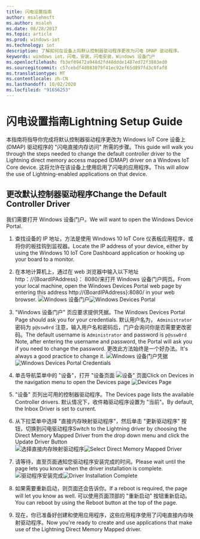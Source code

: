 ```yaml
---
title: 闪电设置指南
author: msalehmsft
ms.author: msaleh
ms.date: 08/28/2017
ms.topic: article
ms.prod: windows-iot
ms.technology: iot
description: 了解如何在设备上将默认控制器驱动程序更改为闪电 DMAP 驱动程序。
keywords: windows iot，闪电，安装，闪电安装，Windows 设备门户
ms.openlocfilehash: fb3ef09472a948d2fd48ddde1487ed72f3803ed0
ms.sourcegitcommit: c57cebdf4d083079f41ec92ef65d897fd3c0faf8
ms.translationtype: MT
ms.contentlocale: zh-CN
ms.lasthandoff: 10/02/2020
ms.locfileid: "91656253"
---
```

# <a name="lightning-setup-guide"></a><span data-ttu-id="4d84e-104">闪电设置指南</span><span class="sxs-lookup"><span data-stu-id="4d84e-104">Lightning Setup Guide</span></span>

<span data-ttu-id="4d84e-105">本指南将指导你完成将默认控制器驱动程序更改为 Windows IoT Core 设备上 (DMAP) 驱动程序的 "闪电直接内存访问" 所需的步骤。</span><span class="sxs-lookup"><span data-stu-id="4d84e-105">This guide will walk you through the steps needed to change the default controller driver to the Lightning direct memory access mapped (DMAP) driver on a Windows IoT Core device.</span></span> <span data-ttu-id="4d84e-106">这将允许在该设备上使用启用了闪电的应用程序。</span><span class="sxs-lookup"><span data-stu-id="4d84e-106">This will allow the use of Lightning-enabled applications on that device.</span></span>

## <a name="change-the-default-controller-driver"></a><span data-ttu-id="4d84e-107">更改默认控制器驱动程序</span><span class="sxs-lookup"><span data-stu-id="4d84e-107">Change the Default Controller Driver</span></span>

<span data-ttu-id="4d84e-108">我们需要打开 Windows 设备门户。</span><span class="sxs-lookup"><span data-stu-id="4d84e-108">We will want to open the Windows Device Portal.</span></span>

1. <span data-ttu-id="4d84e-109">查找设备的 IP 地址，方法是使用 Windows 10 IoT Core 仪表板应用程序，或将你的板挂钩到监视器。</span><span class="sxs-lookup"><span data-stu-id="4d84e-109">Locate the IP address of your device, either by using the Windows 10 IoT Core Dashboard application or hooking up your board to a monitor.</span></span>

2. <span data-ttu-id="4d84e-110">在本地计算机上，通过在 web 浏览器中输入以下地址 http：//{BoardIPAddress}： 8080/来打开 Windows 设备门户网页。</span><span class="sxs-lookup"><span data-stu-id="4d84e-110">From your local machine, open the Windows Devices Portal web page by entering this address http://{BoardIPAddress}:8080/ in your web browser.</span></span>
   <span data-ttu-id="4d84e-111">![Windows 设备门户](../media/LightningSetup/dmap1.png)</span><span class="sxs-lookup"><span data-stu-id="4d84e-111">![Windows Devices Portal](../media/LightningSetup/dmap1.png)</span></span>

3. <span data-ttu-id="4d84e-112">"Windows 设备门户" 页应要求提供凭据。</span><span class="sxs-lookup"><span data-stu-id="4d84e-112">The Windows Devices Portal Page should ask you for your credentials.</span></span> <span data-ttu-id="4d84e-113">默认用户名为， `Administrator` 密码为 `p@ssw0rd` 注意，输入用户名和密码后，门户会询问你是否需要更改密码。</span><span class="sxs-lookup"><span data-stu-id="4d84e-113">The default username is `Administrator` and password is `p@ssw0rd` Note, after entering the username and password, the Portal will ask you if you need to change the password.</span></span> <span data-ttu-id="4d84e-114">更改此方法始终是一个好办法。</span><span class="sxs-lookup"><span data-stu-id="4d84e-114">It's always a good practice to change it.</span></span>
   <span data-ttu-id="4d84e-115">![Windows 设备门户凭据](../media/LightningSetup/dmap2.png)</span><span class="sxs-lookup"><span data-stu-id="4d84e-115">![Windows Devices Portal Credentials](../media/LightningSetup/dmap2.png)</span></span>

4. <span data-ttu-id="4d84e-116">单击导航菜单中的 "设备"，打开 "设备页面 ![ 设备" 页面](../media/LightningSetup/dmap3.png)</span><span class="sxs-lookup"><span data-stu-id="4d84e-116">Click on Devices in the navigation menu to open the Devices page ![Devices Page](../media/LightningSetup/dmap3.png)</span></span>

5. <span data-ttu-id="4d84e-117">"设备" 页列出可用的控制器驱动程序。</span><span class="sxs-lookup"><span data-stu-id="4d84e-117">The Devices page lists the available Controller drivers.</span></span> <span data-ttu-id="4d84e-118">默认情况下，收件箱驱动程序设置为 "当前"。</span><span class="sxs-lookup"><span data-stu-id="4d84e-118">By default, the Inbox Driver is set to current.</span></span>

6. <span data-ttu-id="4d84e-119">从下拉菜单中选择 "直接内存映射驱动程序"，然后单击 "更新驱动程序" 按钮，切换到闪电驱动程序</span><span class="sxs-lookup"><span data-stu-id="4d84e-119">Switch to the Lightning driver by choosing the Direct Memory Mapped Driver from the drop down menu and click the Update Driver Button</span></span><br/>
   <span data-ttu-id="4d84e-120">![选择直接内存映射驱动程序](../media/LightningSetup/dmap4.png)</span><span class="sxs-lookup"><span data-stu-id="4d84e-120">![Select Direct Memory Mapped Driver](../media/LightningSetup/dmap4.png)</span></span>

7. <span data-ttu-id="4d84e-121">请等待，直至页面通知您驱动程序安装完成的时间。</span><span class="sxs-lookup"><span data-stu-id="4d84e-121">Please wait until the page lets you know when the driver installation is complete.</span></span>
   <span data-ttu-id="4d84e-122">![驱动程序安装完成](../media/LightningSetup/dmap5.png)</span><span class="sxs-lookup"><span data-stu-id="4d84e-122">![Driver Installation Complete](../media/LightningSetup/dmap5.png)</span></span>

8. <span data-ttu-id="4d84e-123">如果需要重新启动，则页面还会告诉你。</span><span class="sxs-lookup"><span data-stu-id="4d84e-123">If a reboot is required, the page will let you know as well.</span></span> <span data-ttu-id="4d84e-124">可以使用页面顶部的 "重新启动" 按钮重新启动。</span><span class="sxs-lookup"><span data-stu-id="4d84e-124">You can reboot by using the Reboot button at the top of the page.</span></span>

9. <span data-ttu-id="4d84e-125">现在，你已准备好创建和使用应用程序，这些应用程序使用了闪电直接内存映射驱动程序。</span><span class="sxs-lookup"><span data-stu-id="4d84e-125">Now you're ready to create and use applications that make use of the Lightning Direct Memory Mapped driver.</span></span>
